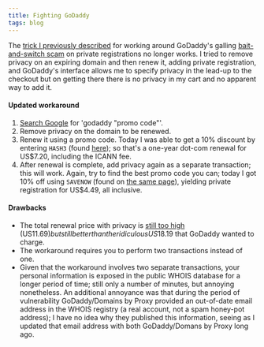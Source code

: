 ```yaml
---
title: Fighting GoDaddy
tags: blog
---
```


The [trick I previously described](http://www.wincent.com/a/about/wincent/weblog/archives/2006/08/darn_godaddy.php) for working around GoDaddy's galling [bait-and-switch scam](http://www.wincent.com/a/about/wincent/weblog/archives/2006/07/godaddy_scam.php) on private registrations no longer works. I tried to remove privacy on an expiring domain and then renew it, adding private registration, and GoDaddy's interface allows me to specify privacy in the lead-up to the checkout but on getting there there is no privacy in my cart and no apparent way to add it.

#### Updated workaround

1.  [Search Google](http://www.google.com/search?q=godaddy+%22promo+code%22&ie=UTF-8&oe=UTF-8) for 'godaddy "promo code"'.
2.  Remove privacy on the domain to be renewed.
3.  Renew it using a promo code. Today I was able to get a 10% discount by entering `HASH3` (found [here](http://www.hostingadvices.com/godaddy-cheap-domain.php)); so that's a one-year dot-com renewal for US$7.20, including the ICANN fee.
4.  After renewal is complete, add privacy again as a separate transaction; this will work. Again, try to find the best promo code you can; today I got 10% off using `SAVENOW` (found on [the same page](http://www.hostingadvices.com/godaddy-cheap-domain.php)), yielding private registration for US$4.49, all inclusive.

#### Drawbacks

-   The total renewal price with privacy is [still too high](http://www.wincent.com/a/about/wincent/weblog/archives/2006/05/godaddys_renewa.php) (US$11.69) but still better than the ridiculous US$18.19 that GoDaddy wanted to charge.
-   The workaround requires you to perform two transactions instead of one.
-   Given that the workaround involves two separate transactions, your personal information is exposed in the public WHOIS database for a longer period of time; still only a number of minutes, but annoying nonetheless. An additional annoyance was that during the period of vulnerability GoDaddy/Domains by Proxy provided an out-of-date email address in the WHOIS registry (a real account, not a spam honey-pot address); I have no idea why they published this information, seeing as I updated that email address with both GoDaddy/Domans by Proxy long ago.
